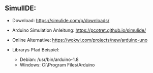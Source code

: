 ## SimulIDE:
- Download: https://simulide.com/p/downloads/
- Arduino Simulation Anleitung: https://pcotret.github.io/simulide/
- Online Alternative: https://wokwi.com/projects/new/arduino-uno

- Librarys Pfad Beispiel: 
   - Debian: /usr/bin/arduino-1.8
   - Windows: C:\Program Files\Arduino
